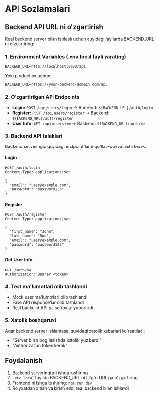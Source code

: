 # API Sozlamalari

## Backend API URL ni o'zgartirish

Real backend server bilan ishlash uchun quyidagi fayllarda BACKEND_URL ni o'zgartiring:

### 1. Environment Variables (.env.local fayli yarating)

```
BACKEND_URL=http://localhost:8000/api
```

Yoki production uchun:
```
BACKEND_URL=https://your-backend-domain.com/api
```

### 2. O'zgartirilgan API Endpoints

- **Login:** `POST /api/users/login` → Backend: `${BACKEND_URL}/auth/login`
- **Register:** `POST /api/users/register` → Backend: `${BACKEND_URL}/auth/register`  
- **User Info:** `GET /api/users/me` → Backend: `${BACKEND_URL}/auth/me`

### 3. Backend API talablari

Backend serveringiz quyidagi endpoint'larni qo'llab-quvvatlashi kerak:

#### Login
```
POST /auth/login
Content-Type: application/json

{
  "email": "user@example.com",
  "password": "password123"
}
```

#### Register  
```
POST /auth/register
Content-Type: application/json

{
  "first_name": "John",
  "last_name": "Doe", 
  "email": "user@example.com",
  "password": "password123"
}
```

#### Get User Info
```
GET /auth/me
Authorization: Bearer <token>
```

### 4. Test ma'lumotlari olib tashlandi

- Mock user ma'lumotlari olib tashlandi
- Fake API response'lar olib tashlandi
- Real backend API ga so'rovlar yuboriladi

### 5. Xatolik boshqaruvi

Agar backend server ishlamasa, quyidagi xatolik xabarlari ko'rsatiladi:
- "Server bilan bog'lanishda xatolik yuz berdi"
- "Authorization token kerak"

## Foydalanish

1. Backend serveringizni ishga tushiring
2. `.env.local` faylida BACKEND_URL ni to'g'ri URL ga o'zgartiring
3. Frontend ni ishga tushiring: `npm run dev`
4. Ro'yxatdan o'tish va kirish endi real backend bilan ishlaydi

